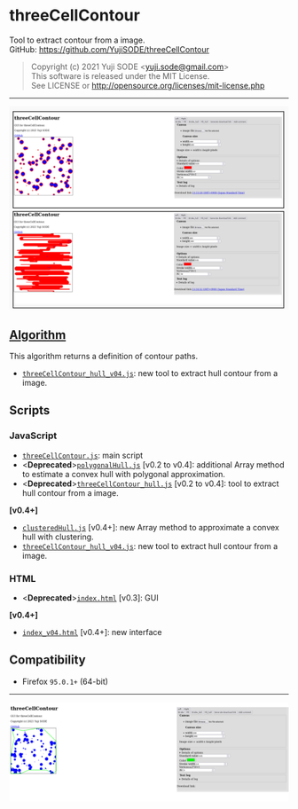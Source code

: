 # threeCellContour
Tool to extract contour from a image.  
GitHub: https://github.com/YujiSODE/threeCellContour  
>Copyright (c) 2021 Yuji SODE \<yuji.sode@gmail.com\>  
>This software is released under the MIT License.  
>See LICENSE or http://opensource.org/licenses/mit-license.php  
______
<!-- ![3CC_sample01_v03_20220109Stroke_Fill.png](3CC_sample01_v03_20220109Stroke_Fill.png) -->
<img width=800 src='3CC_sample01_v03_20220109Stroke_Fill.png' alt='3CC_sample01_v03_20220109Stroke_Fill.png'>

## [Algorithm](algorithm.md)
This algorithm returns a definition of contour paths.
- [`threeCellContour_hull_v04.js`](threeCellContour_hull_v04.js): new tool to extract hull contour from a image.
## Scripts
### JavaScript
- [`threeCellContour.js`](threeCellContour.js): main script
- <**Deprecated**>[`polygonalHull.js`](polygonalHull.js) [v0.2 to v0.4]: additional Array method to estimate a convex hull with polygonal approximation.
- <**Deprecated**>[`threeCellContour_hull.js`](threeCellContour_hull.js) [v0.2 to v0.4]: tool to extract hull contour from a image.

**[v0.4+]**
- [`clusteredHull.js`](clusteredHull.js) [v0.4+]: new Array method to approximate a convex hull with clustering.
- [`threeCellContour_hull_v04.js`](threeCellContour_hull_v04.js): new tool to extract hull contour from a image.

### HTML
- <**Deprecated**>[`index.html`](index.html) [v0.3]: GUI

**[v0.4+]**
- [`index_v04.html`](index_v04.html) [v0.4+]: new interface

## Compatibility
- Firefox `95.0.1+` (64-bit)

______
  <!-- ![3CC_sample01_v03_20220109StrokeHulls_lowQuality.jpg](3CC_sample01_v03_20220109StrokeHulls_lowQuality.jpg) -->
  <!-- <img width=800 src='3CC_sample01_v03_20220109StrokeHulls_lowQuality.jpg' alt='3CC_sample01_v03_20220109StrokeHulls_lowQuality.jpg'> -->
<!-- ![SShot_3CC_v04Test20220127_02](SShot_3CC_v04Test20220127_02.png) -->
<img width=800 src='SShot_3CC_v04Test20220127_02.png' alt='SShot_3CC_v04Test20220127_02'>

